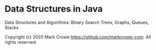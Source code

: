# Data Structures in Java
Data Structures and Algorithms: Binary Search Trees, Graphs, Queues, Stacks


Copyright (c) 2020 Mark Crowe <https://github.com/markcrowe-com>. All rights reserved.
